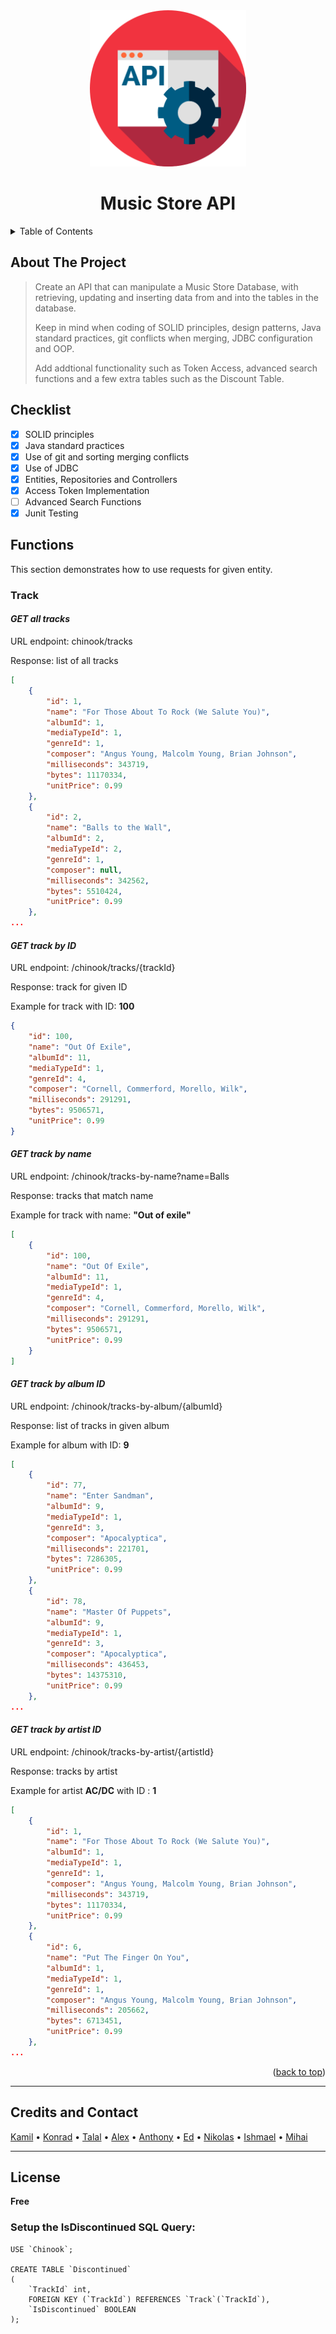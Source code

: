 <div id="top"></div>
<div align="center">
   <a href="https://github.com/rwenmax/MusicStoreAPI-Team1">
    <img src="images/api.png" alt="Logo" width="250" height="250">
  </a>
    <h1 align= "center">Music Store API</h1>
</div>
<details>
  <summary>Table of Contents</summary>
  <ol>
    <li>
      <a href="#about-the-project">About The Project</a>
    </li>
    <li><a href="#checklist">Checklist</a></li>
    <li>
      <a href="#Entities">Entities</a>
      <ul>
        <li><a href="#track">Track</a></li>
      </ul>
    </li>
      <li><a href="#tools-and-Frameworks">Tools and Frameworks</a></li>
	<li><a href="#credits-and-contact">Credits and Contact</a></li>
	  <li><a href="#license">License</a></li>
  </ol>
</details>

## About The Project

>Create an API that can manipulate a Music Store Database, with retrieving, updating and inserting data from and into the tables in the database.
>
>Keep in mind when coding of SOLID principles, design patterns, Java standard practices, git conflicts when merging, JDBC configuration and OOP. 
>
>Add addtional functionality such as Token Access, advanced search functions and a few extra tables such as the Discount Table.

## Checklist

- [x] SOLID principles
- [x] Java standard practices
- [x] Use of git and sorting merging conflicts
- [x] Use of JDBC
- [x] Entities, Repositories and Controllers
- [x] Access Token Implementation
- [ ] Advanced Search Functions
- [x] Junit Testing

## Functions

This section demonstrates how to use requests for given entity. 

### **Track**

#### *GET all tracks*

URL endpoint: chinook/tracks

Response: list of all tracks 

```json
[
    {
        "id": 1,
        "name": "For Those About To Rock (We Salute You)",
        "albumId": 1,
        "mediaTypeId": 1,
        "genreId": 1,
        "composer": "Angus Young, Malcolm Young, Brian Johnson",
        "milliseconds": 343719,
        "bytes": 11170334,
        "unitPrice": 0.99
    },
    {
        "id": 2,
        "name": "Balls to the Wall",
        "albumId": 2,
        "mediaTypeId": 2,
        "genreId": 1,
        "composer": null,
        "milliseconds": 342562,
        "bytes": 5510424,
        "unitPrice": 0.99
    },
...
```



#### *GET track by ID*

URL endpoint: /chinook/tracks/{trackId}

Response: track for given ID

Example for track with ID: **100**

```json
{
    "id": 100,
    "name": "Out Of Exile",
    "albumId": 11,
    "mediaTypeId": 1,
    "genreId": 4,
    "composer": "Cornell, Commerford, Morello, Wilk",
    "milliseconds": 291291,
    "bytes": 9506571,
    "unitPrice": 0.99
}
```



#### *GET track by name*

URL endpoint: /chinook/tracks-by-name?name=Balls

Response: tracks that match name 

Example for track with name: **"Out of exile"**

```json
[
    {
        "id": 100,
        "name": "Out Of Exile",
        "albumId": 11,
        "mediaTypeId": 1,
        "genreId": 4,
        "composer": "Cornell, Commerford, Morello, Wilk",
        "milliseconds": 291291,
        "bytes": 9506571,
        "unitPrice": 0.99
    }
]
```



#### *GET track by album ID*

URL endpoint: /chinook/tracks-by-album/{albumId}

Response: list of tracks in given album

Example for album with ID: **9**

```json
[
    {
        "id": 77,
        "name": "Enter Sandman",
        "albumId": 9,
        "mediaTypeId": 1,
        "genreId": 3,
        "composer": "Apocalyptica",
        "milliseconds": 221701,
        "bytes": 7286305,
        "unitPrice": 0.99
    },
    {
        "id": 78,
        "name": "Master Of Puppets",
        "albumId": 9,
        "mediaTypeId": 1,
        "genreId": 3,
        "composer": "Apocalyptica",
        "milliseconds": 436453,
        "bytes": 14375310,
        "unitPrice": 0.99
    },
...
```



#### *GET track by artist ID*

URL endpoint: /chinook/tracks-by-artist/{artistId}

Response: tracks by artist 

Example for artist **AC/DC** with ID : **1**

```json
[
    {
        "id": 1,
        "name": "For Those About To Rock (We Salute You)",
        "albumId": 1,
        "mediaTypeId": 1,
        "genreId": 1,
        "composer": "Angus Young, Malcolm Young, Brian Johnson",
        "milliseconds": 343719,
        "bytes": 11170334,
        "unitPrice": 0.99
    },
    {
        "id": 6,
        "name": "Put The Finger On You",
        "albumId": 1,
        "mediaTypeId": 1,
        "genreId": 1,
        "composer": "Angus Young, Malcolm Young, Brian Johnson",
        "milliseconds": 205662,
        "bytes": 6713451,
        "unitPrice": 0.99
    },
...
```

<p align="right">(<a href="#top">back to top</a>)</p>

---

## Credits and Contact

[Kamil](https://github.com/rwenmax) • [Konrad](https://github.com/KonradDlugosz) • [Talal](https://github.com/talal1998) • [Alex](https://github.com/alexsusanu) • [Anthony](https://github.com/MagerXser) • [Ed](https://github.com/EdBencito) • [Nikolas](https://github.com/Moodhunter34) • [Ishmael](https://github.com/ishariffSG) • [Mihai](https://github.com/Ascerte)  

---

## License

**Free**

### Setup the IsDiscontinued SQL Query:

```
USE `Chinook`;

CREATE TABLE `Discontinued`
(
	`TrackId` int,
	FOREIGN KEY (`TrackId`) REFERENCES `Track`(`TrackId`),
    `IsDiscontinued` BOOLEAN
);
```

